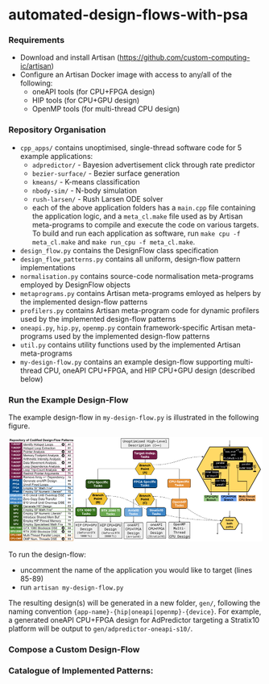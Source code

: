 # automated-design-flows-with-psa

### Requirements
* Download and install Artisan (https://github.com/custom-computing-ic/artisan)
* Configure an Artisan Docker image with access to any/all of the following:
  * oneAPI tools (for CPU+FPGA design)
  * HIP tools (for CPU+GPU design)
  * OpenMP tools (for multi-thread CPU design)

### Repository Organisation
* `cpp_apps/` contains unoptimised, single-thread software code for 5 example applications:
  * `adpredictor/` - Bayesion advertisement click through rate predictor
  * `bezier-surface/` - Bezier surface generation
  * `kmeans/` - K-means classification
  * `nbody-sim/` - N-body simulation
  * `rush-larsen/` - Rush Larsen ODE solver
  * each of the above application folders has a `main.cpp` file containing the application logic, and a `meta_cl.make` file used as by Artisan meta-programs to compile and execute the code on various targets. To build and run each application as software, run `make cpu -f meta_cl.make` and `make run_cpu -f meta_cl.make`. 
* `design_flow.py` contains the DesignFlow class specification 
* `design_flow_patterns.py` contains all uniform, design-flow pattern implementations
* `normalisation.py` contains source-code normalisation meta-programs employed by DesignFlow objects
* `metaprograms.py` contains Artisan meta-programs emloyed as helpers by the implemented design-flow patterns
* `profilers.py` contains Artisan meta-program code for dynamic profilers used by the implemented design-flow patterns
* `oneapi.py`, `hip.py`, `openmp.py` contain framework-specific Artisan meta-programs used by the implemented design-flow patterns
* `util.py` contains utility functions used by the implemented Artisan meta-programs
* `my-design-flow.py` contains an example design-flow supporting multi-thread CPU, oneAPI CPU+FPGA, and HIP CPU+GPU design (described below)

### Run the Example Design-Flow

The example design-flow in `my-design-flow.py` is illustrated in the following figure.

![alt text](github-implementation.png)

To run the design-flow:
  * uncomment the name of the application you would like to target (lines 85-89)
  * run `artisan my-design-flow.py`

The resulting design(s) will be generated in a new folder, `gen/`, following the naming convention `{app-name}-{hip|oneapi|openmp}-{device}`. For example, a generated oneAPI CPU+FPGA design for AdPredictor targeting a Stratix10 platform will be output to `gen/adpredictor-oneapi-s10/`.

### Compose a Custom Design-Flow 



### Catalogue of Implemented Patterns:
